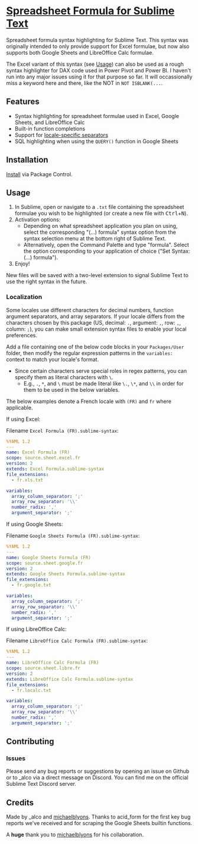 # [Spreadsheet Formula for Sublime Text][gh]

Spreadsheet formula syntax highlighting for Sublime Text. This syntax was originally
intended to only provide support for Excel formulae, but now also supports both Google Sheets
and LibreOffice Calc formulae.

The Excel variant of this syntax (see [Usage](#usage)) can also be used as a rough syntax highlighter
for DAX code used in Power Pivot and Power BI. I haven't run into any major issues using
it for that purpose so far. It will occassionally miss a keyword here and there, like the NOT in
`NOT ISBLANK(...`.

## Features

- Syntax highlighting for spreadsheet formulae used in Excel, Google Sheets, and LibreOffice Calc
- Built-in function completions
- Support for [locale-specific separators](#localization)
- SQL highlighting when using the `QUERY()` function in Google Sheets

## Installation

[Install][pc-install] via Package Control.

## Usage

1. In Sublime, open or navigate to a `.txt` file containing the spreadsheet
formulae you wish to be highlighted (or create a new file with <kbd>Ctrl</kbd>+<kbd>N</kbd>).
2. Activation options:
   - Depending on what spreadsheet application you plan on using, select the corresponding
   "(...) formula" syntax option from the syntax selection menu at the bottom right of Sublime Text.
   - Alternatively, open the Command Palette and type "formula". Select the option
   corresponding to your application of choice ("Set Syntax: (...) formula").
3. Enjoy!

New files will be saved with a two-level extension to signal Sublime Text to
use the right syntax in the future.

### Localization

Some locales use different characters for decimal numbers, function argument
separators, and array separators. If your locale differs from the characters
chosen by this package (US, decimal: `.`, argument: `,`, row: `,`, column: `;`),
you can make small extension syntax files to enable your local preferences.

Add a file containing one of the below code blocks in your `Packages/User` folder,
then modify the regular expression patterns in the `variables:` context to match your locale's format.
  - Since certain characters serve special roles in regex patterns, you can specify them as literal characters with `\`.
    - E.g., `.`, `*`, and `\` must be made literal like `\.`, `\*`, and `\\` in order for them to be used in the below variables.

The below examples denote a French locale with `(FR)` and `fr` where applicable.

If using Excel:

Filename `Excel Formula (FR).sublime-syntax`:
```yaml
%YAML 1.2
---
name: Excel Formula (FR)
scope: source.sheet.excel.fr
version: 2
extends: Excel Formula.sublime-syntax
file_extensions:
  - fr.xls.txt

variables:
  array_column_separator: ';'
  array_row_separator: '\\'
  number_radix: ','
  argument_separator: ';'
```

If using Google Sheets:

Filename `Google Sheets Formula (FR).sublime-syntax`:
```yaml
%YAML 1.2
---
name: Google Sheets Formula (FR)
scope: source.sheet.google.fr
version: 2
extends: Google Sheets Formula.sublime-syntax
file_extensions:
  - fr.google.txt

variables:
  array_column_separator: ';'
  array_row_separator: '\\'
  number_radix: ','
  argument_separator: ';'
```

If using LibreOffice Calc:

Filename `LibreOffice Calc Formula (FR).sublime-syntax`:
```yaml
%YAML 1.2
---
name: LibreOffice Calc Formula (FR)
scope: source.sheet.libre.fr
version: 2
extends: LibreOffice Calc Formula.sublime-syntax
file_extensions:
  - fr.localc.txt

variables:
  array_column_separator: ';'
  array_row_separator: '\\'
  number_radix: ','
  argument_separator: ';'
```

## Contributing

### Issues

Please send any bug reports or suggestions by opening an issue on Github
or to \_alco via a direct message on Discord.
You can find me on the official Sublime Text Discord server.

## Credits

Made by \_alco and [michaelblyons][]. Thanks to acid_form for the first key bug
reports we've received and for scraping the Google Sheets builtin functions.

A **huge** thank you to [michaelblyons][] for his collaboration.

[gh]: https://github.com/axemonk/Excel-formula
[pc-install]: https://packagecontrol.io/installation
[michaelblyons]: https://github.com/michaelblyons
